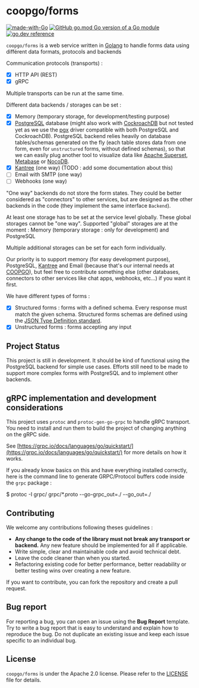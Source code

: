# coopgo/forms

[![made-with-Go](https://img.shields.io/badge/Made%20with-Go-1f425f.svg)](http://golang.org)
[![GitHub go.mod Go version of a Go module](https://img.shields.io/github/go-mod/go-version/coopgo/forms.svg)](https://github.com/coopgo/forms)
[![go.dev reference](https://img.shields.io/badge/go.dev-reference-007d9c?logo=go&logoColor=white)](https://pkg.go.dev/github.com/coopgo/forms)

`coopgo/forms` is a web service written in [Golang](https://golang.org/) to handle forms data using différent data formats, protocols and backends

Communication protocols (transports) :

- [X] HTTP API (REST) 
- [X] gRPC

Multiple transports can be run at the same time.

Different data backends / storages can be set :

- [X] Memory (temporary storage, for development/testing purpose)
- [X] [PostgreSQL](https://www.postgresql.org/) database (might also work with [CockroachDB](https://github.com/cockroachdb/cockroach) but not tested yet as we use the [pgx](https://github.com/jackc/pgx) driver compatible with both PostgreSQL and CockroachDB). PostgreSQL backend relies heavily on database tables/schemas generated on the fly (each table stores data from one form, even for `unstructured` forms, without defined schemas), so that we can easily plug another tool to visualize data like [Apache Superset](https://github.com/apache/superset), [Metabase](https://github.com/metabase/metabase) or [NocoDB](https://www.nocodb.com/).
- [X] [Kantree](https://kantree.io) (one way) (TODO : add some documentation about this)
- [ ] Email with SMTP (one way)
- [ ] Webhooks (one way)

"One way" backends do not store the form states. They could be better considered as "connectors" to other services, but are designed as the other backends in the code (they implement the same interface `Backend`).

At least one storage has to be set at the service level globally. These global storages cannot be "one way". Supported "global" storages are at the moment : Memory (temporary storage : only for development) and PostgreSQL

Multiple additional storages can be set for each form individually.

Our priority is to support memory (for easy development purpose), PostgreSQL, [Kantree](https://kantree.io) and Email (because that's our internal needs at [COOPGO](https://coopgo.fr)), but feel free to contribute something else (other databases, connectors to other services like chat apps, webhooks, etc...) if you want it first.

We have different types of forms :

- [X] Structured forms : forms with a defined schema. Every response must match the given schema. Structured forms schemas are defined using the [JSON Type Definition standard](https://jsontypedef.com/).
- [X] Unstructured forms : forms accepting any input

## Project Status

This project is still in development. It should be kind of functional using the PostgreSQL backend for simple use cases. Efforts still need to be made to support more complex forms with PostgreSQL and to implement other backends.

## gRPC implementation and development considerations

This project uses `protoc` and `protoc-gen-go-grpc` to handle gRPC transport. You need to install and run them to build the project of changing anything on the gRPC side.

See [https://grpc.io/docs/languages/go/quickstart/](https://grpc.io/docs/languages/go/quickstart/) for more details on how it works.

If you already know basics on this and have everything installed correctly, here is the command line to generate GRPC/Protocol buffers code inside the `grpc` package :

$ protoc -I grpc/ grpc/*.proto --go-grpc_out=./ --go_out=./


## Contributing

We welcome any contributions following theses guidelines :
- **Any change to the code of the library must not break any transport or backend.** Any new feature should be implemented for all if applicable.
- Write simple, clear and maintainable code and avoid technical debt. 
- Leave the code cleaner than when you started.
- Refactoring existing code for better performance, better readability or better testing wins over creating a new feature.

If you want to contribute, you can fork the repository and create a pull request.

## Bug report

For reporting a bug, you can open an issue using the **Bug Report** template. Try to write a bug report that is easy to understand and explain how to reproduce the bug. 
Do not duplicate an existing issue and keep each issue specific to an individual bug.

## License

`coopgo/forms` is under the Apache 2.0 license. Please refer to the [LICENSE](LICENSE) file for details.
